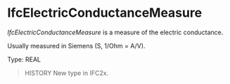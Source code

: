 # IfcElectricConductanceMeasure

_IfcElectricConductanceMeasure_ is a measure of the electric conductance.

Usually measured in Siemens (S, 1/Ohm = A/V).

Type: REAL

> HISTORY New type in IFC2x.
